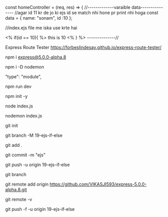 const homeController = (req, res) => {
//-------------varaible data---------------
//agar id 11 kr de jo ki ejs id se match nhi hone pr print nhi hoga
const data = {
name: "sonam",
id :10
};

//index.ejs file me iska use krte hai

<!-- if with condition -->
<% if(id == 10){ %> this is 10 <% } %>
--------------//

Express Route Tester
https://forbeslindesay.github.io/express-route-tester/

npm i express@5.0.0-alpha.8

npm i -D nodemon

"type": "module",

npm run dev

npm init -y

node index.js

nodemon index.js

git init

git branch -M 19-ejs-if-else

git add .

git commit -m "ejs"

git push -u origin 19-ejs-if-else

git branch

git remote add origin https://github.com/VIKASJI593/express-5.0.0-alpha.8.git

git remote -v

git push -f -u origin 19-ejs-if-else
